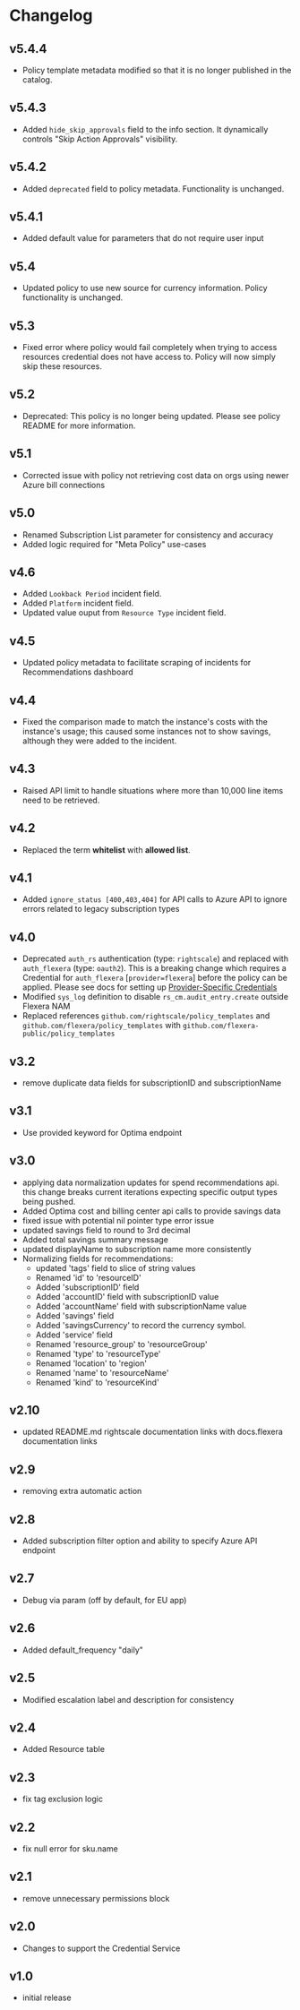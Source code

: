 # Changelog

## v5.4.4

- Policy template metadata modified so that it is no longer published in the catalog.

## v5.4.3

- Added `hide_skip_approvals` field to the info section. It dynamically controls "Skip Action Approvals" visibility.

## v5.4.2

- Added `deprecated` field to policy metadata. Functionality is unchanged.

## v5.4.1

- Added default value for parameters that do not require user input

## v5.4

- Updated policy to use new source for currency information. Policy functionality is unchanged.

## v5.3

- Fixed error where policy would fail completely when trying to access resources credential does not have access to. Policy will now simply skip these resources.

## v5.2

- Deprecated: This policy is no longer being updated. Please see policy README for more information.

## v5.1

- Corrected issue with policy not retrieving cost data on orgs using newer Azure bill connections

## v5.0

- Renamed Subscription List parameter for consistency and accuracy
- Added logic required for "Meta Policy" use-cases

## v4.6

- Added `Lookback Period` incident field.
- Added `Platform` incident field.
- Updated value ouput from `Resource Type` incident field.

## v4.5

- Updated policy metadata to facilitate scraping of incidents for Recommendations dashboard

## v4.4

- Fixed the comparison made to match the instance's costs with the instance's usage; this caused some instances not to show savings, although they were added to the incident.

## v4.3

- Raised API limit to handle situations where more than 10,000 line items need to be retrieved.

## v4.2

- Replaced the term **whitelist** with **allowed list**.

## v4.1

- Added `ignore_status [400,403,404]` for API calls to Azure API to ignore errors related to legacy subscription types

## v4.0

- Deprecated `auth_rs` authentication (type: `rightscale`) and replaced with `auth_flexera` (type: `oauth2`).  This is a breaking change which requires a Credential for `auth_flexera` [`provider=flexera`] before the policy can be applied.  Please see docs for setting up [Provider-Specific Credentials](https://docs.flexera.com/flexera/EN/Automation/ProviderCredentials.htm)
- Modified `sys_log` definition to disable `rs_cm.audit_entry.create` outside Flexera NAM
- Replaced references `github.com/rightscale/policy_templates` and `github.com/flexera/policy_templates` with `github.com/flexera-public/policy_templates`

## v3.2

- remove duplicate data fields for subscriptionID and subscriptionName

## v3.1

- Use provided keyword for Optima endpoint

## v3.0

- applying data normalization updates for spend recommendations api. this change breaks current iterations expecting specific output types being pushed.
- Added Optima cost and billing center api calls to provide savings data
- fixed issue with potential nil pointer type error issue
- updated savings field to round to 3rd decimal
- Added total savings summary message
- updated displayName to subscription name more consistently
- Normalizing fields for recommendations:
  - updated 'tags' field to slice of string values
  - Renamed 'id' to 'resourceID'
  - Added 'subscriptionID' field
  - Added 'accountID' field with subscriptionID value
  - Added 'accountName' field with subscriptionName value
  - Added 'savings' field
  - Added 'savingsCurrency' to record the currency symbol.
  - Added 'service' field
  - Renamed 'resource_group' to 'resourceGroup'
  - Renamed 'type' to 'resourceType'
  - Renamed 'location' to 'region'
  - Renamed 'name' to 'resourceName'
  - Renamed 'kind' to 'resourceKind'

## v2.10

- updated README.md rightscale documentation links with docs.flexera documentation links

## v2.9

- removing extra automatic action

## v2.8

- Added subscription filter option and ability to specify Azure API endpoint

## v2.7

- Debug via param (off by default, for EU app)

## v2.6

- Added default_frequency "daily"

## v2.5

- Modified escalation label and description for consistency

## v2.4

- Added Resource table

## v2.3

- fix tag exclusion logic

## v2.2

- fix null error for sku.name

## v2.1

- remove unnecessary permissions block

## v2.0

- Changes to support the Credential Service

## v1.0

- initial release
